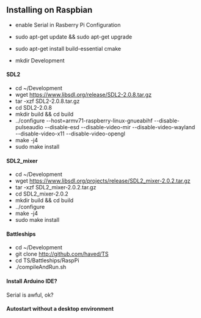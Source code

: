 ## Installing on Raspbian

- enable Serial in Rasberry Pi Configuration
- sudo apt-get update && sudo apt-get upgrade
- sudo apt-get install build-essential cmake

- mkdir Development

#### SDL2
- cd ~/Development
- wget https://www.libsdl.org/release/SDL2-2.0.8.tar.gz
- tar -xzf SDL2-2.0.8.tar.gz
- cd SDL2-2.0.8
- mkdir build && cd build
- ../configure --host=armv71-raspberry-linux-gnueabihf --disable-pulseaudio --disable-esd --disable-video-mir --disable-video-wayland --disable-video-x11 --disable-video-opengl
- make -j4
- sudo make install

#### SDL2_mixer
- cd ~/Development
- wget https://www.libsdl.org/projects/release/SDL2_mixer-2.0.2.tar.gz
- tar -xzf SDL2_mixer-2.0.2.tar.gz 
- cd SDL2_mixer-2.0.2
- mkdir build && cd build
- ../configure
- make -j4
- sudo make install

#### Battleships
- cd ~/Development
- git clone http://github.com/haved/TS
- cd TS/Battleships/RaspPi
- ./compileAndRun.sh

#### Install Arduino IDE?
Serial is awful, ok?

#### Autostart without a desktop environment
